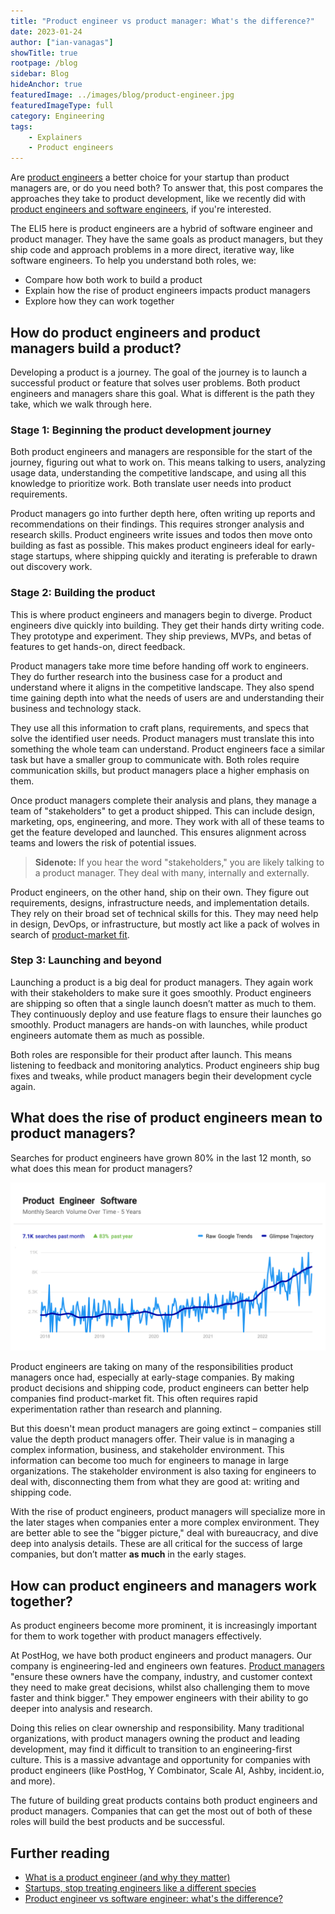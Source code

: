 ```yaml
---
title: "Product engineer vs product manager: What's the difference?"
date: 2023-01-24
author: ["ian-vanagas"]
showTitle: true
rootpage: /blog
sidebar: Blog
hideAnchor: true
featuredImage: ../images/blog/product-engineer.jpg
featuredImageType: full
category: Engineering
tags: 
    - Explainers
    - Product engineers
---
```


Are [product engineers](/blog/what-is-a-product-engineer) a better choice for your startup than product managers are, or do you need both? To answer that, this post compares the approaches they take to product development, like we recently did with [product engineers and software engineers](/blog/product-engineer-vs-software-engineer), if you're interested.

The ELI5 here is product engineers are a hybrid of software engineer and product manager. They have the same goals as product managers, but they ship code and approach problems in a more direct, iterative way, like software engineers. To help you understand both roles, we:
- Compare how both work to build a product
- Explain how the rise of product engineers impacts product managers
- Explore how they can work together

## How do product engineers and product managers build a product?

Developing a product is a journey. The goal of the journey is to launch a successful product or feature that solves user problems. Both product engineers and managers share this goal. What is different is the path they take, which we walk through here.

### Stage 1: Beginning the product development journey

Both product engineers and managers are responsible for the start of the journey, figuring out what to work on. This means talking to users, analyzing usage data, understanding the competitive landscape, and using all this knowledge to prioritize work. Both translate user needs into product requirements.

Product managers go into further depth here, often writing up reports and recommendations on their findings. This requires stronger analysis and research skills. Product engineers write issues and todos then move onto building as fast as possible. This makes product engineers ideal for early-stage startups, where shipping quickly and iterating is preferable to drawn out discovery work.

### Stage 2: Building the product

This is where product engineers and managers begin to diverge. Product engineers dive quickly into building. They get their hands dirty writing code. They prototype and experiment. They ship previews, MVPs, and betas of features to get hands-on, direct feedback.

Product managers take more time before handing off work to engineers. They do further research into the business case for a product and understand where it aligns in the competitive landscape. They also spend time gaining depth into what the needs of users are and understanding their business and technology stack. 

They use all this information to craft plans, requirements, and specs that solve the identified user needs. Product managers must translate this into something the whole team can understand. Product engineers face a similar task but have a smaller group to communicate with. Both roles require communication skills, but product managers place a higher emphasis on them.

Once product managers complete their analysis and plans, they manage a team of "stakeholders" to get a product shipped. This can include design, marketing, ops, engineering, and more. They work with all of these teams to get the feature developed and launched. This ensures alignment across teams and lowers the risk of potential issues.

> **Sidenote:** If you hear the word "stakeholders," you are likely talking to a product manager. They deal with many, internally and externally.

Product engineers, on the other hand, ship on their own. They figure out requirements, designs, infrastructure needs, and implementation details. They rely on their broad set of technical skills for this. They may need help in design, DevOps, or infrastructure, but mostly act like a pack of wolves in search of [product-market fit](/blog/product-market-fit-game).

### Step 3: Launching and beyond

Launching a product is a big deal for product managers. They again work with their stakeholders to make sure it goes smoothly. Product engineers are shipping so often that a single launch doesn’t matter as much to them. They continuously deploy and use feature flags to ensure their launches go smoothly. Product managers are hands-on with launches, while product engineers automate them as much as possible.

Both roles are responsible for their product after launch. This means listening to feedback and monitoring analytics. Product engineers ship bug fixes and tweaks, while product managers begin their development cycle again.

## What does the rise of product engineers mean to product managers?

Searches for product engineers have grown 80% in the last 12 month, so what does this mean for product managers?

![product-engineer-trends](../images/blog/product-engineer-trend.png)

Product engineers are taking on many of the responsibilities product managers once had, especially at early-stage companies. By making product decisions and shipping code, product engineers can better help companies find product-market fit. This often requires rapid experimentation rather than research and planning.

But this doesn't mean product managers are going extinct – companies still value the depth product managers offer. Their value is in managing a complex information, business, and stakeholder environment. This information can become too much for engineers to manage in large organizations. The stakeholder environment is also taxing for engineers to deal with, disconnecting them from what they are good at: writing and shipping code.

With the rise of product engineers, product managers will specialize more in the later stages when companies enter a more complex environment. They are better able to see the "bigger picture," deal with bureaucracy, and dive deep into analysis details. These are all critical for the success of large companies, but don’t matter **as much** in the early stages.

## How can product engineers and managers work together?

As product engineers become more prominent, it is increasingly important for them to work together with product managers effectively.

At PostHog, we have both product engineers and product managers. Our company is engineering-led and engineers own features. [Product managers](/handbook/product/product-manager-role) "ensure these owners have the company, industry, and customer context they need to make great decisions, whilst also challenging them to move faster and think bigger." They empower engineers with their ability to go deeper into analysis and research. 

Doing this relies on clear ownership and responsibility. Many traditional organizations, with product managers owning the product and leading development, may find it difficult to transition to an engineering-first culture. This is a massive advantage and opportunity for companies with product engineers (like PostHog, Y Combinator, Scale AI, Ashby, incident.io, and more).

The future of building great products contains both product engineers and product managers. Companies that can get the most out of both of these roles will build the best products and be successful.

## Further reading

- [What is a product engineer (and why they matter)](/blog/what-is-a-product-engineer/)
- [Startups, stop treating engineers like a different species](/blog/stop-treating-engineers-differently)
- [Product engineer vs software engineer: what's the difference?](/blog/product-engineer-vs-software-engineer)
